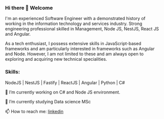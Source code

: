 ### Hi there 👋 Welcome

I'm an experienced Software Engineer with a demonstrated history of working in the information technology and services industry. Strong engineering professional skilled in Management, Node JS, NestJS, React JS and Angular.

As a tech enthusiast, I possess extensive skills in JavaScript-based frameworks and am particularly interested in frameworks such as Angular and Node. However, I am not limited to these and am always open to exploring and acquiring new technical specialities.

### Skills:
NodeJS | NestJS | Fastify | ReactJS | Angular | Python | C#

🔭 I’m currently working on C# and Node JS environment.

🌱 I’m currently studying Data science MSc

📫 How to reach me: [linkedin](https://www.linkedin.com/in/lasantha-lakmal/)

<!--
**lasalasa/lasalasa** is a ✨ _special_ ✨ repository because its `README.md` (this file) appears on your GitHub profile.

Here are some ideas to get you started:

- 🔭 I’m currently working on ...
- 🌱 I’m currently learning ...
- 👯 I’m looking to collaborate on ...
- 🤔 I’m looking for help with ...
- 💬 Ask me about ...
- 📫 How to reach me: ...
- 😄 Pronouns: ...
- ⚡ Fun fact: ...
-->
